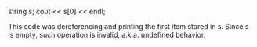 string s;
cout << s[0] << endl;

This code was dereferencing and printing the first item stored in s. Since s is empty, such operation is invalid, a.k.a. undefined behavior.
